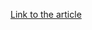 [Link to the article](https://bi-zone.medium.com/stone-wolf-employs-meduza-stealer-to-hack-russian-companies-db3fd0e7af02)
